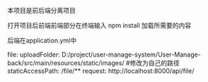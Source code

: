 <p>本项目是前后端分离项目</p>
<p>打开项目后前端前端部分在终端输入 npm install 加载所需要的内容</p>
<p>后端在application.yml中</p>
file:
  uploadFolder: D:/project/user-manage-system/User-Manage-back/src/main/resources/static/images/ #修改为自己的路径
  staticAccessPath: /file/**
  request: http://localhost:8000/api/file/  
